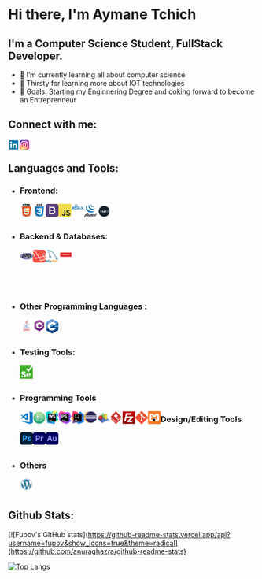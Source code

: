 # Hi there, I'm Aymane Tchich

## I'm a Computer Science Student, FullStack Developer.

- 🌱 I’m currently learning all about computer science
- 👯 Thirsty for learning more about IOT technologies
- 🥅 Goals: Starting my Enginnering Degree and ooking forward to become an Entreprenneur

## Connect with me:

[<img align="left" alt="Aymane Tchich IN | LinkedIn" width="22px" src="./icons/linkedin.png" />][linkedin]
[<img align="left" alt="Aymane Tchich IG | Instagram" width="22px" src="./icons/instagram.png" />][instagram]


<!-- [<img align="left" alt="aymanetchich.com" width="22px" src="https://raw.githubusercontent.com/iconic/open-iconic/master/svg/globe.svg" />][website] -->

<br />

## Languages and Tools: <br />
- ### Frontend:

  <img align="left" alt="HTML5" width="26px" src="https://raw.githubusercontent.com/github/explore/80688e429a7d4ef2fca1e82350fe8e3517d3494d/topics/html/html.png" />

  <img align="left" alt="CSS3" width="26px" src="https://raw.githubusercontent.com/github/explore/80688e429a7d4ef2fca1e82350fe8e3517d3494d/topics/css/css.png" />

  <img align="left" alt="Bootstrap" width="26px" src="https://raw.githubusercontent.com/github/explore/80688e429a7d4ef2fca1e82350fe8e3517d3494d/topics/bootstrap/bootstrap.png" />


  <img align="left" alt="JavaScript" width="26px" src="https://raw.githubusercontent.com/github/explore/80688e429a7d4ef2fca1e82350fe8e3517d3494d/topics/javascript/javascript.png" />

  <img align="left" alt="Ajax" width="26px" src="./icons/ajax.png" />

  <img align="left" alt="jquery" width="26px" src="./icons/jquery.png" />

  <img align="left" alt="API" width="30px" src="./icons/api.png" />


<br /> <br />

- ### Backend & Databases:

    <img align="left" alt="PHP" width="26px" src="https://raw.githubusercontent.com/github/explore/80688e429a7d4ef2fca1e82350fe8e3517d3494d/topics/php/php.png" />

    <img align="left" alt="Laravel" width="26px" src="./icons/laravel.png" />

    <img align="left" alt="MySQL" width="26px" src="./icons/mysql.png" />

    <img align="left" alt="Oracle" width="30px" src="./icons/oracle.png" />

<br /> <br />


<br /><br />

- ### Other Programming Languages :

  <img align="left" alt="java" width="26px" src="./icons/java.png" />
  <img align="left" alt="C#" width="26px" src="./icons/CSharp.png" />
  <img align="left" alt="C++" width="26px" src="./icons/c++.svg" />

<br /><br />
- ### Testing Tools:
  <img align="left" alt="seleniun" width="26px" src="./icons/selenium.png" />

<br /><br />

- ### Programming Tools
    <img align="left" alt="Visual Studio Code" width="26px" src="https://raw.githubusercontent.com/github/explore/80688e429a7d4ef2fca1e82350fe8e3517d3494d/topics/visual-studio-code/visual-studio-code.png" />
    <img align="left" alt="ruby" width="26px" src="./icons/atom.png" />
    <img align="left" alt="webstorm" width="26px" src="./icons/webstorm.png"/>
    <img align="left" alt="phpstorm" width="26px" src="./icons/phpstorm.png"/>
    <img align="left" alt="intelligIDEA" width="26px" src="./icons/intellij.png"/>
    <img align="left" alt="eclipse" width="26px" src="./icons/eclipse.png"/>
    <img align="left" alt="powerdesigner" width="26px" src="./icons/powerdesigner.png"/>
    <img align="left" alt="Visual Paradigm" width="26px" src="./icons/vsparadigm.png"/>
    <img align="left" alt="filezilla" width="26px" src="./icons/filezilla.png"/>
    <img align="left" alt="git" width="26px" src="./icons/git.png"/>
	<img align="left" alt="Xampp" width="26px" src="./icons/xampp.png"/>
	
- ### Design/Editing Tools
	<img align="left" alt="ps" width="26px" src="./icons/ps.png"/>
	<img align="left" alt="pr" width="26px" src="./icons/pr.png"/>
	<img align="left" alt="au" width="26px" src="./icons/au.png"/>


<br /><br />
- ### Others

    <img align="left" alt="wordpress" width="26px" src="./icons/wp.png" />

<br /><br />

## Github Stats:

[![Fupov's GitHub stats](https://github-readme-stats.vercel.app/api?username=fupov&show_icons=true&theme=radical](https://github.com/anuraghazra/github-readme-stats) 

[![Top Langs](https://github-readme-stats.vercel.app/api/top-langs/?username=fupov&langs_count=10&layout=compact&theme=radical)](https://github.com/anuraghazra/github-readme-stats)



[website]: https://aymanetchich.com/
[instagram]: https://www.instagram.com/aymanedesu/
[linkedin]: https://www.linkedin.com/in/tchich-aymane/
